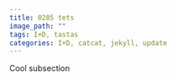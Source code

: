 ```yaml
---
title: 0205 tets
image_path: ""
tags: I+D, tastas
categories: I+D, catcat, jekyll, update
---
```

Cool subsection
